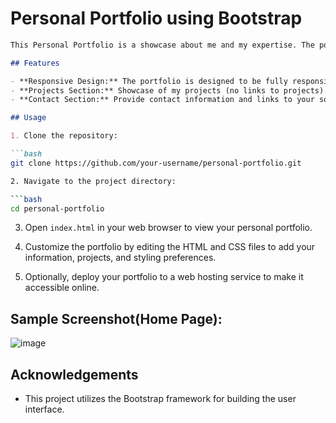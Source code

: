 # Personal Portfolio using Bootstrap

```markdown
This Personal Portfolio is a showcase about me and my expertise. The portfolio is built using Bootstrap, a popular front-end framework for developing responsive and mobile-first websites.

## Features

- **Responsive Design:** The portfolio is designed to be fully responsive, ensuring optimal viewing and interaction experience across various devices and screen sizes.
- **Projects Section:** Showcase of my projects (no links to projects).
- **Contact Section:** Provide contact information and links to your social media profiles or professional networking sites(no links as this is only ui).

## Usage

1. Clone the repository:

```bash
git clone https://github.com/your-username/personal-portfolio.git

2. Navigate to the project directory:

```bash
cd personal-portfolio
```



3. Open `index.html` in your web browser to view your personal portfolio.

4. Customize the portfolio by editing the HTML and CSS files to add your information, projects, and styling preferences.

5. Optionally, deploy your portfolio to a web hosting service to make it accessible online.

## Sample Screenshot(Home Page):
![image](https://github.com/JeremiahRanen7/Bootstrap-Portfolio/assets/141173239/ec2ca511-748a-43df-839a-55dc63b6d9e4)


## Acknowledgements

- This project utilizes the Bootstrap framework for building the user interface.
